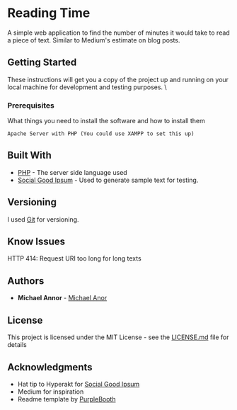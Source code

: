 # Reading Time

A simple web application to find the number of minutes it would take to read a piece of text. Similar to Medium's estimate on blog posts.

## Getting Started

These instructions will get you a copy of the project up and running on your local machine for development and testing purposes. \

### Prerequisites

What things you need to install the software and how to install them

```
Apache Server with PHP (You could use XAMPP to set this up)
```

## Built With

* [PHP](http://php.net/) - The server side language used
* [Social Good Ipsum](http://socialgoodipsum.com/) - Used to generate sample text for testing.

## Versioning

I used [Git](http://git-scm.org/) for versioning.

## Know Issues

HTTP 414: Request URI too long for long texts

## Authors

* **Michael Annor** - [Michael Anor](https://github.com/michaelannor)

## License

This project is licensed under the MIT License - see the [LICENSE.md](LICENSE.md) file for details

## Acknowledgments

* Hat tip to Hyperakt for [Social Good Ipsum](http://socialgoodipsum.com/)
* Medium for inspiration
* Readme template by [PurpleBooth](https://gist.github.com/PurpleBooth/109311bb0361f32d87a2)
